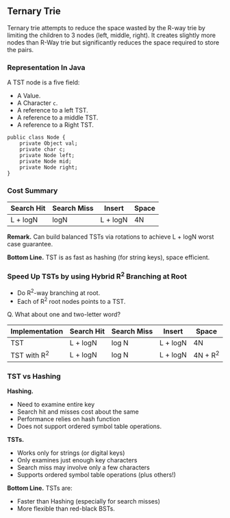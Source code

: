## Ternary Trie

Ternary trie attempts to reduce the space wasted by the 
R-way trie by limiting the children to 3 nodes (left, middle, right).
It creates slightly more nodes than R-Way trie but significantly reduces the space required
to store the pairs.


### Representation In Java

A TST node is a five field:

- A Value.
- A Character `c`.
- A reference to a left TST.
- A reference to a middle TST.
- A reference to a Right TST.

```
public class Node {
    private Object val;
    private char c;
    private Node left;
    private Node mid;
    private Node right;
}
```

### Cost Summary

|Search Hit |   Search Miss | Insert    | Space |
| --------- |   ----------- | ------    | ----  |
| L + logN  |   logN        | L + logN  | 4N    |

**Remark.** Can build balanced TSTs via rotations to achieve L + logN worst case guarantee.

**Bottom Line.** TST is as fast as hashing (for string keys), space efficient.

### Speed Up TSTs by using Hybrid R<sup>2</sup> Branching at Root

- Do R<sup>2</sup>-way branching at root.
- Each of R<sup>2</sup> root nodes points to a TST.

Q. What about one and two-letter word?

|Implementation                 |Search Hit |   Search Miss | Insert    | Space |
|-------                        | --------- |   ----------- | ------    | ----  |
| TST                           | L + logN  |   log N       | L + logN  | 4N    |
| TST with R<sup>2</sup>        | L + logN  |   log N       | L + logN  | 4N + R<sup>2</sup> |


### TST vs Hashing

**Hashing.**

- Need to examine entire key
- Search hit and misses cost about the same
- Performance relies on hash function
- Does not support ordered symbol table operations.

**TSTs.**

- Works only for strings (or digital keys)
- Only examines just enough key characters
- Search miss may involve only a few characters
- Supports ordered symbol table operations (plus others!)

**Bottom Line.** TSTs are:

- Faster than Hashing (especially for search misses)
- More flexible than red-black BSTs.
